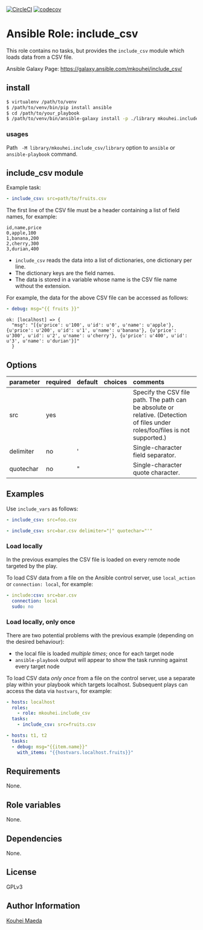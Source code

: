 [![CircleCI](https://circleci.com/gh/anantnaugai/ansible-role-includecsv.svg?style=shield)](https://circleci.com/gh/anantnaugai/ansible-role-includecsv)
[![codecov](https://codecov.io/gh/anantnaugai/ansible-role-includecsv/branch/master/graph/badge.svg)](https://codecov.io/gh/anantnaugai/ansible-role-includecsv)
# Ansible Role: include_csv

This role contains no tasks, but provides the ``include_csv`` module which loads
data from a CSV file.

Ansible Galaxy Page: https://galaxy.ansible.com/mkouhei/include_csv/

## install

```bash
$ virtualenv /path/to/venv
$ /path/to/venv/bin/pip install ansible
$ cd /path/to/your_playbook
$ /path/to/venv/bin/ansible-galaxy install -p ./library mkouhei.include_csv
```

### usages

Path ` -M library/mkouhei.include_csv/library` option to `ansible` or `ansible-playbook` command.


## include_csv module

Example task:

```yaml
- include_csv: src=path/to/fruits.csv
```

The first line of the CSV file must be a header containing a list of field
names, for example:

```csv
id,name,price
0,apple,100
1,banana,200
2,cherry,300
3,durian,400
```

- `include_csv` reads the data into a list of dictionaries,
  one dictionary per line.
- The dictionary keys are the field names.
- The data is stored in a variable whose name is the CSV file
  name without the extension.

For example, the data for the above CSV file can be accessed as follows:

```yaml
- debug: msg="{{ fruits }}"
```

```
ok: [localhost] => {
  "msg": "[{u'price': u'100', u'id': u'0', u'name': u'apple'}, {u'price': u'200', u'id': u'1', u'name': u'banana'}, {u'price': u'300', u'id': u'2', u'name': u'cherry'}, {u'price': u'400', u'id': u'3', u'name': u'durian'}]"
  }
```

## Options

| parameter | required | default | choices | comments                                                                                                                                      |
|:----------|:---------|:--------|:--------|:----------------------------------------------------------------------------------------------------------------------------------------------|
| src       | yes      |         |         | Specify the CSV file path. The path can be absolute or relative. (Detection of files under roles/foo/files is not supported.) |
| delimiter | no       | '       |         | Single-character field separator.                                                                                         |
| quotechar | no       | "       |         | Single-character quote character.                                                                                       |

## Examples

Use ``include_vars`` as follows:

```yaml
- include_csv: src=foo.csv
```

```yaml
- include_csv: src=bar.csv delimiter="|" quotechar="'"
```

### Load locally

In the previous examples the CSV file is loaded on every remote node
targeted by the play.

To load CSV data from a file on the Ansible control server,
use `local_action` or `connection: local`, for example:

```yaml
- include:csv: src=bar.csv
  connection: local
  sudo: no
```

### Load locally, only once

There are two potential problems with the previous example (depending
on the desired behaviour):
- the local file is loaded *multiple times*; once for each target node
- `ansible-playbook` output will appear to show the task running against every
  target node

To load CSV data *only once* from a file on the control server,
use a separate play within your playbook which 
targets localhost. Subsequent plays can access the data via `hostvars`, for
example:

```yaml
- hosts: localhost
  roles:
    - role: mkouhei.include_csv
  tasks:
    - include_csv: src=fruits.csv

- hosts: t1, t2
  tasks:
  - debug: msg="{{item.name}}"
    with_items: "{{hostvars.localhost.fruits}}"
```

## Requirements
None.

## Role variables

None.

## Dependencies

None.

## License

GPLv3

## Author Information

[Kouhei Maeda](https://github.com/mkouhei)

